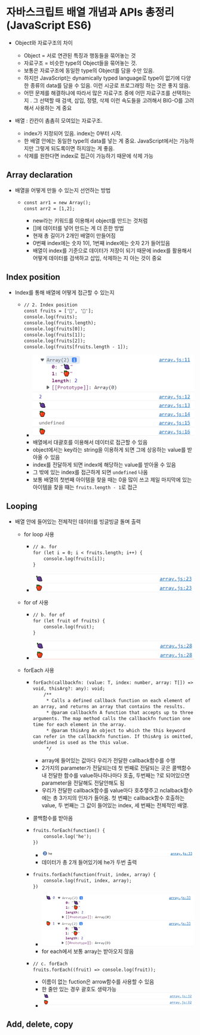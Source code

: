 # 자바스크립트 배열 개념과 APIs 총정리 (JavaScript ES6)

[자바스크립트 기초 강의 8]: https://www.youtube.com/watch?v=yOdAVDuHUKQ&amp;list=PLv2d7VI9OotTVOL4QmPfvJWPJvkmv6h-2&amp;index=8



- Object와 자료구조의 차이
  - Object = 서로 연관된 특징과 행동들을 묶어놓는 것
  - 자료구조 = 비슷한 type의 Object들을 묶어놓는 것. 
  - 보통은 자료구조에 동일한 type의 Object를 담을 수만 있음. 
  - 하지만 JavaScript는 dynamically typed language로 type이 없기에 다양한 종류의 data를 담을 수 있음. 이런 시긍로 프로그래밍 하는 것은 좋지 않음.
  - 어떤 문제를 해결하냐에 따라서 많은 자료구조 중에 어떤 자료구조를 선택하는지 . 그 선택할 때 검색, 삽입, 정렬, 삭제 이런 속도들을 고려해서 BIG-O를 고려해서 사용하는 게 중요

- 배열 : 칸칸이 촘촘히 모여있는 자료구조. 
  - index가 지정되어 있음. index는 0부터 시작.
  - 한 배열 안에는 동일한 type의 data를 넣는 게 중요. JavaScript에서는 가능하지만 그렇게 되도록이면 하지않는 게 좋음.
  - 삭제를 원한다면 index로 접근이 가능하기 때문에 삭제 가능



## Array declaration

- 배열을 어떻게 만들 수 있는지 선언하는 방법

  - ```
    const arr1 = new Array();
    const arr2 = [1,2];
    ```

    - new라는 키워드를 이용해서 object를 만드는 것처럼 
    - []에 데이터를 넣어 만드는 게 더 흔한 방법
    - 현재 총 길이가 2개인 배열이 만들어짐
    - 0번째 index에는 숫자 1이, 1번째 index에는 숫자 2가 들어있음
    - 배열이 index를 기준으로 데이터가 저장이 되기 때문에 index를 활용해서 어떻게 데이터를 검색하고 삽입, 삭제하는 지 아는 것이 중요



## Index position

- Index를 통해 배열에 어떻게 접근할 수 있는지 

  - ```
    // 2. Index position
    const fruits = ['🍇', '🍎'];
    console.log(fruits);
    console.log(fruits.length);
    console.log(fruits[0]);
    console.log(fruits[1]);
    console.log(fruits[2]);
    console.log(fruits[fruits.length - 1]);
    ```

    - ![indexposition](md-images/indexposition.PNG)
    - 배열에서 대괄호를 이용해서 데이터로 접근할 수 있음
    - object에서는 key라는 string을 이용하게 되면 그에 상응하는 value를 받아올 수 있음
    - index를 전달하게 되면 index에 해당하는 value를 받아올 수 있음
    - 그 밖에 있는 index를 접근하게 되면 `undefined` 나옴
    - 보통 배열의 첫번째 아이템을 찾을 때는 0을 많이 쓰고 제일 마지막에 있는 아이템을 찾을 때는 `fruits.length - 1`로 접근



## Looping

- 배열 안에 들어있는 전체적인 데이터를 빙글빙글 돌며 출력

  - for loop 사용

    - ```
      // a. for
      for (let i = 0; i < fruits.length; i++) {
          console.log(fruits[i]);
      }
      ```

    - ![for](md-images/for.PNG)

  - for of 사용

    - ```
      // b. for of
      for (let fruit of fruits) {
          console.log(fruit);
      }
      ```

    - ![for](md-images/forof.PNG)

  - forEach 사용

    - ```
      forEach(callbackfn: (value: T, index: number, array: T[]) => void, thisArg?: any): void;
          /**
           * Calls a defined callback function on each element of an array, and returns an array that contains the results.
           * @param callbackfn A function that accepts up to three arguments. The map method calls the callbackfn function one time for each element in the array.
           * @param thisArg An object to which the this keyword can refer in the callbackfn function. If thisArg is omitted, undefined is used as the this value.
           */
      ```
    
      - array에 들어있는 값마다 우리가 전달한 callback함수를 수행
      - 2가지의 parameter가 전달되는데 첫 번째로 전달되는 곳은 콜백함수 내 전달한 함수를 value하나하나마다 호출, 두번째는 ?로 되어있으면 parameter을 전달해도 전달안해도 됨
      - 우리가 전달한 callback함수를 value마다 호추랳주고 nclalback함수에는 총 3가지의 인자가 들어옴. 첫 번쨰는 callback함수 호출하는 value, 두 번째는 그 값이 들어있는 index, 세 번째는 전체적인 배열.
    
    - 콜백함수를 받아옴
    
    - ```
      fruits.forEach(function() {
          console.log('he');
      })
      ```
    
      - ![he](md-images/he.PNG)
      - 데이터가 총 2개 들어있기에 he가 두번 출력
    
    - ```
      fruits.forEach(function(fruit, index, array) {
          console.log(fruit, index, array);
      })
      ```
    
      - ![foreach](md-images/foreach.PNG)
      - for each에서 보통 array는 받아오지 않음
    
    - ```
      // c. forEach
      fruits.forEach((fruit) => console.log(fruit));
      ```
    
      - 이름이 없는 fuction은 arrow함수를 사용할 수 있음
      - 한 줄만 있는 경우 괄호도 생략가능
      - ![foreach2](md-images/foreach2.PNG)



## Add, delete, copy


